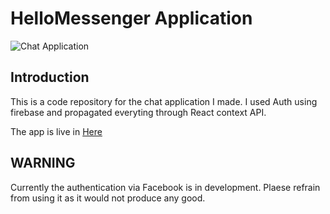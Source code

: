 # HelloMessenger Application

![Chat Application](https://i.ibb.co/GJwyy9m/Bv9-Js3-QLOLY-HD.jpg)

## Introduction

This is a code repository for the chat application I made. I used Auth using firebase and propagated everyting through React context API.

The app is live in [Here](http://hellomessenger-sankalan7.netlify.com/)

## WARNING

Currently the authentication via Facebook is in development. Plaese refrain from using it as it would not produce any good.
